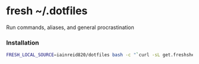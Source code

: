 # fresh ~/.dotfiles
Run commands, aliases, and general procrastination

### Installation

``` sh
FRESH_LOCAL_SOURCE=iainreid820/dotfiles bash -c "`curl -sL get.freshshell.com`"
```

[fresh]: https://github.com/freshshell/fresh

